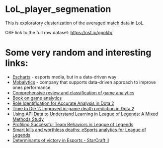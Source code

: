 # LoL_player_segmenation
This is exploratory clusterization of the averaged match data in LoL.

OSF link to the full raw dataset: https://osf.io/gpnkb/

# Some very random and interesting links:
* [Escharts](https://escharts.com/) - esports media, but in a data-driven way
* [Mobalytics](https://mobalytics.gg/) - company that supports data-driven approach to improve ones performance 
* [Comprehensive review and classification of game analytics](https://doi.org/10.1007/s11761-020-00303-z) 
* [Book on game analytics](https://link.springer.com/book/10.1007/978-1-4471-4769-5) 
* [Role Identification for Accurate Analysis in Dota 2](https://doi.org/10.1609/aiide.v15i1.5235) 
* [Time to Die 2: Improved in-game death prediction in Dota 2](https://www.sciencedirect.com/science/article/pii/S2666827023000191) 
* [Using API Data to Understand Learning in League of Legends: A Mixed Methods Study](https://doi.org/10.1080/09523987.2019.1614250)
* [Profiling Successful Team Behaviors in League of Legends](http://dx.doi.org/10.1145/3126858.3126886)
* [Smart kills and worthless deaths: eSports analytics for League of Legends](https://doi.org/10.1515/jqas-2019-0096)
* [Determinants of victory in Esports - StarCraft II](https://doi.org/10.1007/s11042-022-13373-2)


